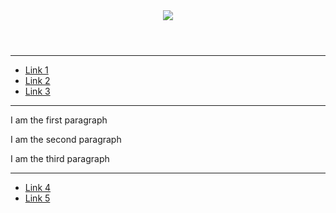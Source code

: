 <!DOCTYPE html>
<html>
	<head>
		<link rel="stylesheet" type="text/css" href="includes/CSS1.css">
		<title>Ynet</title>
	</head>
	<body>
		<div id="wrapper">
		<header>
			<a href="www.ynet.co.il"><img src="images/YLB.png" id="img"></a>
		</header>
		<hr>
		<nav id=""mainNav>
		<ul id="links">
		<li class="ulItem"><a href="www.google.com">Link 1</a></li>
		<li class="ulItem"><a href="www.google.com">Link 2</a></li>
		<li class="ulItem"><a href="www.google.com">Link 3</a></li>
		</ul>
		</nav>
		<hr>
		<section>
		<article>
			<p class="fp">I am the first paragraph</p>
			<p class="sp">I am the second paragraph</p>
			<p class="tp">I am the third paragraph</p>
		</article>
		</section>
		<hr>
		<footer>
		<ul id="linksF">
		<li class="footerItem"><a href="www.nana.co.il">Link 4</a></li>
		<li class="footerItem"><a href="www.nana.co.il">Link 5</a></li>
		</ul>
		</footer>
		</div>
	</body>
</html>

<!-- this is a comment -->
